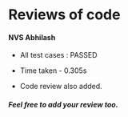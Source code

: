 # Reviews of code

#### NVS Abhilash
  * All test cases : PASSED
  
  * Time taken - 0.305s
  
  * Code review also added.
  
##### Feel free to add your review too.
  
